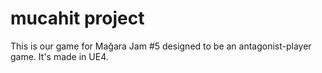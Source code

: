 # mucahit project
This is our game for Mağara Jam #5 designed to be an antagonist-player game. It's made in UE4.
